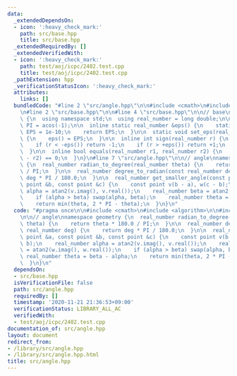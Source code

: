 ```yaml
---
data:
  _extendedDependsOn:
  - icon: ':heavy_check_mark:'
    path: src/base.hpp
    title: src/base.hpp
  _extendedRequiredBy: []
  _extendedVerifiedWith:
  - icon: ':heavy_check_mark:'
    path: test/aoj/icpc/2402.test.cpp
    title: test/aoj/icpc/2402.test.cpp
  _pathExtension: hpp
  _verificationStatusIcon: ':heavy_check_mark:'
  attributes:
    links: []
  bundledCode: "#line 2 \"src/angle.hpp\"\n\n#include <cmath>\n#include <algorithm>\n\
    \n#line 2 \"src/base.hpp\"\n\n#line 4 \"src/base.hpp\"\n\n// base\nnamespace geometry\
    \ {\n  using namespace std;\n  using real_number = long double;\n\n  const real_number\
    \ PI = acos(-1);\n\n  inline static real_number &eps() {\n    static real_number\
    \ EPS = 1e-10;\n    return EPS;\n  }\n\n  static void set_eps(real_number EPS)\
    \ {\n    eps() = EPS;\n  }\n\n  inline int sign(real_number r) {\n    set_eps(1e-10);\n\
    \    if (r < -eps()) return -1;\n    if (r > +eps()) return +1;\n    return 0;\n\
    \  }\n\n  inline bool equals(real_number r1, real_number r2) {\n    return sign(r1\
    \ - r2) == 0;\n  }\n}\n#line 7 \"src/angle.hpp\"\n\n// angle\nnamespace geometry\
    \ {\n  real_number radian_to_degree(real_number theta) {\n    return theta * 180.0\
    \ / PI;\n  }\n\n  real_number degree_to_radian(const real_number deg) {\n    return\
    \ deg * PI / 180.0;\n  }\n\n  real_number get_smaller_angle(const point &a, const\
    \ point &b, const point &c) {\n    const point v(b - a), w(c - b);\n    real_number\
    \ alpha = atan2(v.imag(), v.real());\n    real_number beta = atan2(w.imag(), w.real());\n\
    \    if (alpha > beta) swap(alpha, beta);\n    real_number theta = beta - alpha;\n\
    \    return min(theta, 2 * PI - theta);\n  }\n}\n"
  code: "#pragma once\n\n#include <cmath>\n#include <algorithm>\n\n#include \"./base.hpp\"\
    \n\n// angle\nnamespace geometry {\n  real_number radian_to_degree(real_number\
    \ theta) {\n    return theta * 180.0 / PI;\n  }\n\n  real_number degree_to_radian(const\
    \ real_number deg) {\n    return deg * PI / 180.0;\n  }\n\n  real_number get_smaller_angle(const\
    \ point &a, const point &b, const point &c) {\n    const point v(b - a), w(c -\
    \ b);\n    real_number alpha = atan2(v.imag(), v.real());\n    real_number beta\
    \ = atan2(w.imag(), w.real());\n    if (alpha > beta) swap(alpha, beta);\n   \
    \ real_number theta = beta - alpha;\n    return min(theta, 2 * PI - theta);\n\
    \  }\n}\n"
  dependsOn:
  - src/base.hpp
  isVerificationFile: false
  path: src/angle.hpp
  requiredBy: []
  timestamp: '2020-11-21 21:36:53+09:00'
  verificationStatus: LIBRARY_ALL_AC
  verifiedWith:
  - test/aoj/icpc/2402.test.cpp
documentation_of: src/angle.hpp
layout: document
redirect_from:
- /library/src/angle.hpp
- /library/src/angle.hpp.html
title: src/angle.hpp
---
```

